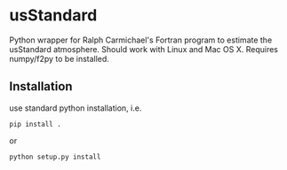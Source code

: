 # usStandard

Python wrapper for Ralph Carmichael's Fortran program to estimate the usStandard atmosphere.
Should work with Linux and Mac OS X. Requires numpy/f2py to be installed.

## Installation

use standard python installation, i.e.

    pip install .

or 

    python setup.py install

